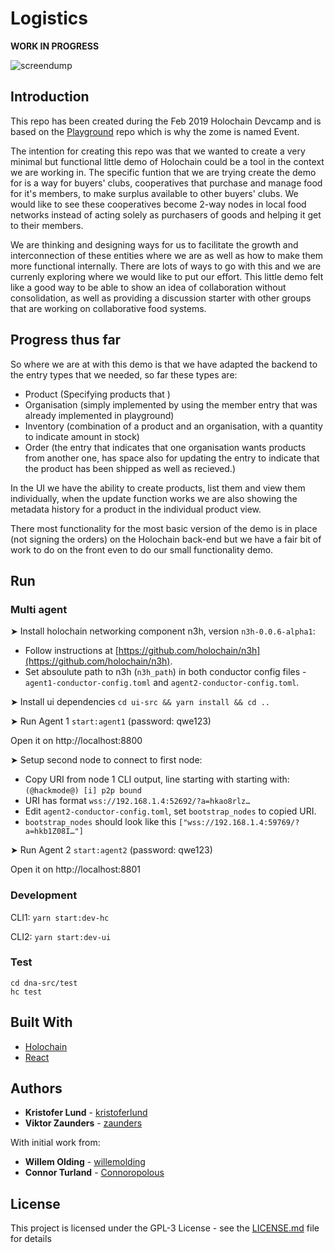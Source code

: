 # Logistics

**WORK IN PROGRESS**

![screendump](https://user-images.githubusercontent.com/9698363/54288144-3d313200-45a7-11e9-84e2-71e6cee007ef.png)

## Introduction

This repo has been created during the Feb 2019 Holochain Devcamp and is based on the [Playground](https://github.com/holochain/dev-camp-playground) repo which is why the zome is named Event.

The intention for creating this repo was that we wanted to create a very minimal but functional little demo of Holochain could be a tool in the context we are working in. The specific funtion that we are trying create the demo for is a way for buyers' clubs, cooperatives that purchase and manage food for it's members, to make surplus available to other buyers' clubs. We would like to see these cooperatives become 2-way nodes in local food networks instead of acting solely as purchasers of goods and helping it get to their members.

We are thinking and designing ways for us to facilitate the growth and interconnection of these entities where we are as well as how to make them more functional internally. There are lots of ways to go with this and we are currenly exploring where we would like to put our effort. This little demo felt like a good way to be able to show an idea of collaboration without consolidation, as well as providing a discussion starter with other groups that are working on collaborative food systems.

## Progress thus far

So where we are at with this demo is that we have adapted the backend to the entry types that we needed, so far these types are:

- Product (Specifying products that )
- Organisation (simply implemented by using the member entry that was already implemented in playground)
- Inventory (combination of a product and an organisation, with a quantity to indicate amount in stock)
- Order (the entry that indicates that one organisation wants products from another one, has space also for updating the entry to indicate that the product has been shipped as well as recieved.)

In the UI we have the ability to create products, list them and view them individually, when the update function works we are also showing the metadata history for a product in the individual product view.

There most functionality for the most basic version of the demo is in place (not signing the orders) on the Holochain back-end but we have a fair bit of work to do on the front even to do our small functionality demo.

## Run

### Multi agent

➤ Install holochain networking component n3h, version `n3h-0.0.6-alpha1`:

- Follow instructions at [https://github.com/holochain/n3h](https://github.com/holochain/n3h).
- Set absoulute path to n3h (`n3h_path`) in both conductor config files - `agent1-conductor-config.toml` and `agent2-conductor-config.toml`.

➤ Install ui dependencies `cd ui-src && yarn install && cd ..`

➤ Run Agent 1 `start:agent1` (password: qwe123)

Open it on http://localhost:8800

➤ Setup second node to connect to first node:

- Copy URI from node 1 CLI output, line starting with starting with: `(@hackmode@) [i] p2p bound`
- URI has format `wss://192.168.1.4:52692/?a=hkao8rlz…`
- Edit `agent2-conductor-config.toml`, set `bootstrap_nodes` to copied URI.
- `bootstrap_nodes` should look like this `["wss://192.168.1.4:59769/?a=hkb1Z08I…"]`

➤ Run Agent 2 `start:agent2` (password: qwe123)

Open it on http://localhost:8801

### Development

CLI1: `yarn start:dev-hc`

CLI2: `yarn start:dev-ui`

### Test

```
cd dna-src/test
hc test
```

## Built With

- [Holochain](https://developer.holochain.org/)
- [React](https://reactjs.org/)

## Authors

- **Kristofer Lund** - [kristoferlund](https://github.com/kristoferlund)
- **Viktor Zaunders** - [zaunders](https://github.com/zaunders)

With initial work from:

- **Willem Olding** - [willemolding](https://github.com/willemolding)
- **Connor Turland** - [Connoropolous](https://github.com/Connoropolous)

## License

This project is licensed under the GPL-3 License - see the [LICENSE.md](LICENSE.md) file for details
